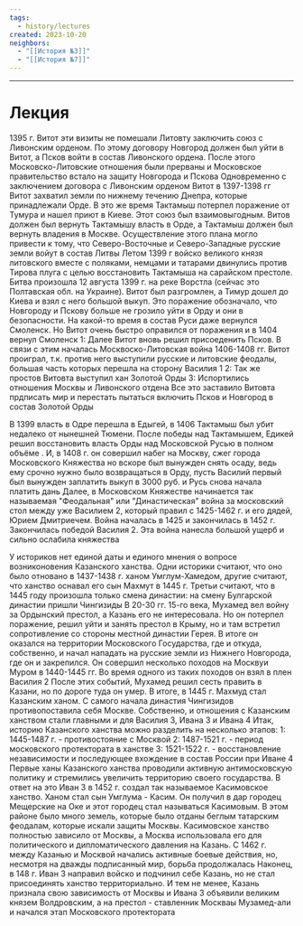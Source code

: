 ```yaml
---
tags:
  - history/lectures
created: 2023-10-20
neighbors:
  - "[[История №3]]"
  - "[[История №7]]"
---
```


---

# Лекция
1395 г. Витот эти визиты не помешали Литовту заключить союз с Ливонским орденом. По этому договору Новгород должен был уйти в Витот, а Псков войти в состав Ливонского ордена. После этого Московско-Литовские отношения были прерваны и Московское правительство встало на защиту Новгорода и Пскова
  Одновременно с заключением договора с Ливонским орденом Витот в 1397-1398 гг 
  Витот захватил земли по нижнему течению Днепра, которые принадлежали Орде. В это же время Тактамыш потерпел поражение от Тумура и нашел приют в Киеве. Этот союз был взаимовыгодным. Витов должен был вернуть Тактамышу власть в Орде, а Тактамыш должен был вернуть владения в Москве. Осуществление этого плана могло привести к тому, что Северо-Восточные и Северо-Западные русские земли войут в состав Литвы
Летом 1399 г войско великого князя литовского вместе с поляками, немцами и татарами двинулись против Тирова плуга с целью восстановить Тактамыша на сарайском престоле. Битва произошла 12 августа 1399 г. на реке Ворстла (сейчас это Полтавская обл. на Украине). Витот был разгромлен, а Тимур дошел до Киева и взял с него большой выкуп. Это поражение обозначало, что Новгороду и Пскову больше не грозило уйти в Орду и они в безопасности. На какой-то время в состав Руси даже вернулся Смоленск. Но Витот очень быстро оправился от поражения и в 1404 вернул Смоленск
  1: Далее Витот вновь решил присоеденить Псков. В связи с этим началась Москвоско-Литовская война 1406-1408 гг. Витот проиграл, т.к. против него выступили русские и литовские феодалы, большая часть которых перешла на сторону Василия 1
  2: Так же простов Витовта выступил хан Золотой Орды
  3: Испортились отношения Москвы и Ливонского отдена
  Все это заставило Витовта прдписать мир и перестать пытаться включить Псков и Новгород в состав Золотой Орды
  
В 1399 власть в Одре перешла в Едыгей, в 1406 Тактамыш был убит недалеко от нынешней Тюмени. После победы над Тактамышем, Едикей решил восстановить власть Орды над Московской Русью в полном объёме . И, в 1408 г. он совершил набег на Москву, сжег города Московского Княжества но вскоре был вынужден снять осаду, ведь ему срочно нужно было возвращаться в Орду, пусть Василий первый был вынужден заплатить выкуп в 3000 руб. и Русь снова начала платить дань
  Далее, в Московском Княжестве начинается так называемая "Феодальная" или "Династическая" война за московский стол между уже Василием 2, который правил с 1425-1462 г. и его дядей, Юрием Дмитриечем. Война началась в 1425 и закончилась в 1452 г. Закончилась победой Василия 2. Эта война нанесла большой ущерб и сильно ослабила княжества

У историков нет единой даты и единого мнения о вопросе возниконовения Казанского ханства. Одни историки считают, что оно было отновано в 1437-1438 г. ханом Умглум-Хамедом, другие считают, что ханство оснавал его сын Махмут в 1445 г. Третьи считают, что в 1445 году произошла только смена династии: на смену Булгарской династии пришли Чингизиды
  В 20-30 гг. 15-го века, Мухамед вел войну за Ордынский престол, а Казань его не интересовала. Но он потерпел поражение, решил уйти и занять престол в Крыму, но и там встретил сопротивление со стороны местной династии Герея. В итоге он оказался на территории Московского Государства, где и откуда, собственно, и начал нападать на русские земли из Нижнего Новгорода, где он и закрепился. Он совершил несколько походов на Москвуи Муром в 1440-1445 гг. Во время одного из таких походов он взял в плен Василия 2
После этих событий, Мухамед решил сесть править в Казани, но по дороге туда он умер. В итоге, в 1445 г. Махмуд стал Казанским ханом. С самого начала династия Чингизидов противопоставила себя Москве. Собственно, и отношения с Казанским ханством стали главными и для Василия 3, Ивана 3 и Ивана 4
 Итак, историю Казанского ханства можно разделить на несколько этапов:
 1: 1445-1487 г. - противостояние с Москвой
 2: 1487-1521 г. - период московского протектората в ханстве
 3: 1521-1522 г. - восстановление независимости и последующее вхождение в состав России при Иване 4
Первые ханы Казанского ханства проводили активную антимосковскую политику и стремились увеличить территорию своего государства. В ответ на это Иван 3 в 1452 г. создал так называемое Касимовское ханство. Ханом стал сын Умглума - Касим. Он получил в дар городец Мещерские на Оке и этот городец стал называться Касимовым. В этом районе было много земель, которые было отданы беглым татарским феодалам, которые искали защиты Москвы. Касимовское ханство полностью зависило от Москвы, а Москва использовала его для политического и дипломатического давления на Казань. С 1462 г. между Казанью и Москвой начались активные боевые действия, но, несмотря на дважды подписанный мир, борьба продолжалась
  Наконец, в 148 г. Иван 3 направил войско и подчинил себе Казань, но не стал присоединять ханство территориально. И тем не менее, Казань признала свою зависимость от Москвы и Ивана 3 объявили великим князем Волдровским, а на престол - ставленник Москваы Музамед-али и начался этап Московского протектората
